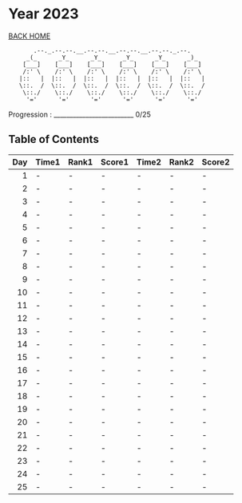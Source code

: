 # Year 2023

[BACK HOME](../README.md)

```Plain Text
       .--._.--.--.__.--.--.__.--.--.__.--.--._.--.
     _(_      _Y_      _Y_      _Y_      _Y_      _)_
    [___]    [___]    [___]    [___]    [___]    [___]
    /:' \    /:' \    /:' \    /:' \    /:' \    /:' \
   |::   |  |::   |  |::   |  |::   |  |::   |  |::   |
   \::.  /  \::.  /  \::.  /  \::.  /  \::.  /  \::.  /
    \::./    \::./    \::./    \::./    \::./    \::./
     '='      '='      '='      '='      '='      '='
```

Progression : _________________________ 0/25

## Table of Contents

|   Day | Time1   | Rank1   | Score1   | Time2   | Rank2   | Score2   |
|------:|:--------|:--------|:---------|:--------|:--------|:---------|
|     1 | -       | -       | -        | -       | -       | -        |
|     2 | -       | -       | -        | -       | -       | -        |
|     3 | -       | -       | -        | -       | -       | -        |
|     4 | -       | -       | -        | -       | -       | -        |
|     5 | -       | -       | -        | -       | -       | -        |
|     6 | -       | -       | -        | -       | -       | -        |
|     7 | -       | -       | -        | -       | -       | -        |
|     8 | -       | -       | -        | -       | -       | -        |
|     9 | -       | -       | -        | -       | -       | -        |
|    10 | -       | -       | -        | -       | -       | -        |
|    11 | -       | -       | -        | -       | -       | -        |
|    12 | -       | -       | -        | -       | -       | -        |
|    13 | -       | -       | -        | -       | -       | -        |
|    14 | -       | -       | -        | -       | -       | -        |
|    15 | -       | -       | -        | -       | -       | -        |
|    16 | -       | -       | -        | -       | -       | -        |
|    17 | -       | -       | -        | -       | -       | -        |
|    18 | -       | -       | -        | -       | -       | -        |
|    19 | -       | -       | -        | -       | -       | -        |
|    20 | -       | -       | -        | -       | -       | -        |
|    21 | -       | -       | -        | -       | -       | -        |
|    22 | -       | -       | -        | -       | -       | -        |
|    23 | -       | -       | -        | -       | -       | -        |
|    24 | -       | -       | -        | -       | -       | -        |
|    25 | -       | -       | -        | -       | -       | -        |
